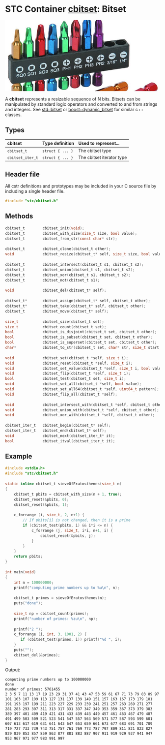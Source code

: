 # STC Container [cbitset](../stc/cbitset.h): Bitset
![Bitset](pics/bitset.jpg)

A **cbitset** represents a resizable sequence of N bits. Bitsets can be manipulated by standard logic operators and converted to and from strings and integers. See [std::bitset](https://en.cppreference.com/w/cpp/utility/bitset) or
[boost::dynamic_bitset](https://www.boost.org/doc/libs/release/libs/dynamic_bitset/dynamic_bitset.html) for similar c++ classes.

## Types

| cbitset               | Type definition           | Used to represent...                 |
|:----------------------|:--------------------------|:-------------------------------------|
| `cbitset_t`           | `struct { ... }`          | The cbitset type                     |
| `cbitset_iter_t`      | `struct { ... }`          | The cbitset iterator type            |

## Header file

All cstr definitions and prototypes may be included in your C source file by including a single header file.

```c
#include "stc/cbitset.h"
```
## Methods

```c
cbitset_t        cbitset_init(void);
cbitset_t        cbitset_with_size(size_t size, bool value);
cbitset_t        cbitset_from_str(const char* str);

cbitset_t        cbitset_clone(cbitset_t other);
void             cbitset_resize(cbitset_t* self, size_t size, bool value);

cbitset_t        cbitset_intersect(cbitset_t s1, cbitset_t s2);
cbitset_t        cbitset_union(cbitset_t s1, cbitset_t s2);
cbitset_t        cbitset_xor(cbitset_t s1, cbitset_t s2);
cbitset_t        cbitset_not(cbitset_t s1);

void             cbitset_del(cbitset_t* self);

cbitset_t*       cbitset_assign(cbitset_t* self, cbitset_t other);
cbitset_t*       cbitset_take(cbitset_t* self, cbitset_t other);
cbitset_t        cbitset_move(cbitset_t* self);

size_t           cbitset_size(cbitset_t set);
size_t           cbitset_count(cbitset_t set);
bool             cbitset_is_disjoint(cbitset_t set, cbitset_t other);
bool             cbitset_is_subset(cbitset_t set, cbitset_t other);
bool             cbitset_is_superset(cbitset_t set, cbitset_t other);
char*            cbitset_to_str(cbitset_t set, char* str, size_t start, intptr_t stop);

void             cbitset_set(cbitset_t *self, size_t i);
void             cbitset_reset(cbitset_t *self, size_t i);
void             cbitset_set_value(cbitset_t *self, size_t i, bool value);
void             cbitset_flip(cbitset_t *self, size_t i);
bool             cbitset_test(cbitset_t set, size_t i);
void             cbitset_set_all(cbitset_t *self, bool value);
void             cbitset_set_all64(cbitset_t *self, uint64_t pattern);
void             cbitset_flip_all(cbitset_t *self);

void             cbitset_intersect_with(cbitset_t *self, cbitset_t other);
void             cbitset_union_with(cbitset_t *self, cbitset_t other);
void             cbitset_xor_with(cbitset_t *self, cbitset_t other);

cbitset_iter_t   cbitset_begin(cbitset_t* self);
cbitset_iter_t   cbitset_end(cbitset_t* self);
void             cbitset_next(cbitset_iter_t* it);
bool             cbitset_itval(cbitset_iter_t it);
```

## Example
```c
#include <stdio.h>
#include "stc/cbitset.h"

static inline cbitset_t sieveOfEratosthenes(size_t n)
{
    cbitset_t pbits = cbitset_with_size(n + 1, true);
    cbitset_reset(&pbits, 0);
    cbitset_reset(&pbits, 1);

    c_forrange (i, size_t, 2, n+1) {
        // If pbits[i] is not changed, then it is a prime
        if (cbitset_test(pbits, i) && i*i <= n) {
            c_forrange (j, size_t, i*i, n+1, i) {
                cbitset_reset(&pbits, j);
            }
        }
    }
    return pbits;
}

int main(void)
{
    int n = 100000000;
    printf("computing prime numbers up to %u\n", n);

    cbitset_t primes = sieveOfEratosthenes(n);
    puts("done");

    size_t np = cbitset_count(primes);
    printf("number of primes: %zu\n", np);

    printf("2 ");
    c_forrange (i, int, 3, 1001, 2) {
       if (cbitset_test(primes, i)) printf("%d ", i);
    }
    puts("");
    cbitset_del(&primes);
}
```
Output:
```
computing prime numbers up to 100000000
done
number of primes: 5761455
2 3 5 7 11 13 17 19 23 29 31 37 41 43 47 53 59 61 67 71 73 79 83 89 97 101 103 107 109 113 127 131 137 139 149 151 157 163 167 173 179 181 191 193 197 199 211 223 227 229 233 239 241 251 257 263 269 271 277 281 283 293 307 311 313 317 331 337 347 349 353 359 367 373 379 383 389 397 401 409 419 421 431 433 439 443 449 457 461 463 467 479 487 491 499 503 509 521 523 541 547 557 563 569 571 577 587 593 599 601 607 613 617 619 631 641 643 647 653 659 661 673 677 683 691 701 709 719 727 733 739 743 751 757 761 769 773 787 797 809 811 821 823 827 829 839 853 857 859 863 877 881 883 887 907 911 919 929 937 941 947 953 967 971 977 983 991 997
```
